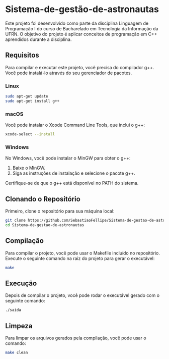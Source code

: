 # Sistema-de-gestão-de-astronautas

Este projeto foi desenvolvido como parte da disciplina Linguagem de Programação I do curso de Bacharelado em Tecnologia da Informação da UFRN. O objetivo do projeto é aplicar conceitos de programação em C++ aprendidos durante a disciplina.

## Requisitos
Para compilar e executar este projeto, você precisa do compilador g++. Você pode instalá-lo através do seu gerenciador de pacotes.

### Linux
```bash
sudo apt-get update
sudo apt-get install g++
```

### macOS
Você pode instalar o Xcode Command Line Tools, que inclui o g++:

```bash
xcode-select --install
```

### Windows
No Windows, você pode instalar o MinGW para obter o g++:

1. Baixe o MinGW.
2. Siga as instruções de instalação e selecione o pacote g++.

Certifique-se de que o g++ está disponível no PATH do sistema.

## Clonando o Repositório
Primeiro, clone o repositório para sua máquina local:

```bash
git clone https://github.com/SebastiaoFellipe/Sistema-de-gestao-de-astronautas.git
cd Sistema-de-gestao-de-astronautas
```

## Compilação
Para compilar o projeto, você pode usar o Makefile incluído no repositório. Execute o seguinte comando na raiz do projeto para gerar o executável:

```bash
make
```

## Execução
Depois de compilar o projeto, você pode rodar o executável gerado com o seguinte comando:

```bash
./saida
```

## Limpeza
Para limpar os arquivos gerados pela compilação, você pode usar o comando:

```bash
make clean
```